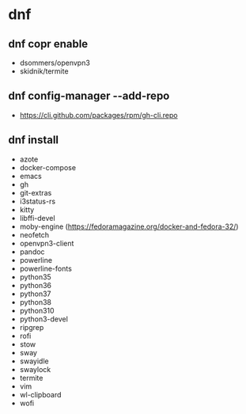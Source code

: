 # dnf
## dnf copr enable
- dsommers/openvpn3
- skidnik/termite
## dnf config-manager --add-repo
- https://cli.github.com/packages/rpm/gh-cli.repo
## dnf install
- azote
- docker-compose
- emacs
- gh
- git-extras
- i3status-rs
- kitty
- libffi-devel
- moby-engine (https://fedoramagazine.org/docker-and-fedora-32/)
- neofetch
- openvpn3-client
- pandoc
- powerline
- powerline-fonts
- python35
- python36
- python37
- python38
- python310
- python3-devel
- ripgrep
- rofi
- stow
- sway
- swayidle
- swaylock
- termite
- vim
- wl-clipboard
- wofi
